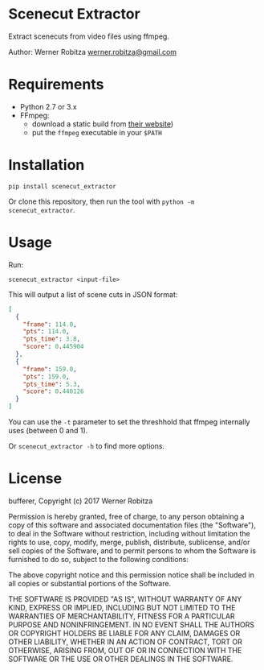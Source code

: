 # Scenecut Extractor

Extract scenecuts from video files using ffmpeg.

Author: Werner Robitza <werner.robitza@gmail.com>

# Requirements

- Python 2.7 or 3.x
- FFmpeg:
    - download a static build from [their website](http://ffmpeg.org/download.html))
    - put the `ffmpeg` executable in your `$PATH`

# Installation

    pip install scenecut_extractor

Or clone this repository, then run the tool with `python -m scenecut_extractor`.

# Usage

Run:

    scenecut_extractor <input-file>

This will output a list of scene cuts in JSON format:

```json
[
  {
    "frame": 114.0,
    "pts": 114.0,
    "pts_time": 3.8,
    "score": 0.445904
  },
  {
    "frame": 159.0,
    "pts": 159.0,
    "pts_time": 5.3,
    "score": 0.440126
  }
]
```

You can use the `-t` parameter to set the threshhold that ffmpeg internally uses (between 0 and 1).

Or `scenecut_extractor -h` to find more options.

# License

bufferer, Copyright (c) 2017 Werner Robitza

Permission is hereby granted, free of charge, to any person obtaining a copy of this software and associated documentation files (the "Software"), to deal in the Software without restriction, including without limitation the rights to use, copy, modify, merge, publish, distribute, sublicense, and/or sell copies of the Software, and to permit persons to whom the Software is furnished to do so, subject to the following conditions:

The above copyright notice and this permission notice shall be included in all copies or substantial portions of the Software.

THE SOFTWARE IS PROVIDED "AS IS", WITHOUT WARRANTY OF ANY KIND, EXPRESS OR IMPLIED, INCLUDING BUT NOT LIMITED TO THE WARRANTIES OF MERCHANTABILITY, FITNESS FOR A PARTICULAR PURPOSE AND NONINFRINGEMENT. IN NO EVENT SHALL THE AUTHORS OR COPYRIGHT HOLDERS BE LIABLE FOR ANY CLAIM, DAMAGES OR OTHER LIABILITY, WHETHER IN AN ACTION OF CONTRACT, TORT OR OTHERWISE, ARISING FROM, OUT OF OR IN CONNECTION WITH THE SOFTWARE OR THE USE OR OTHER DEALINGS IN THE SOFTWARE.